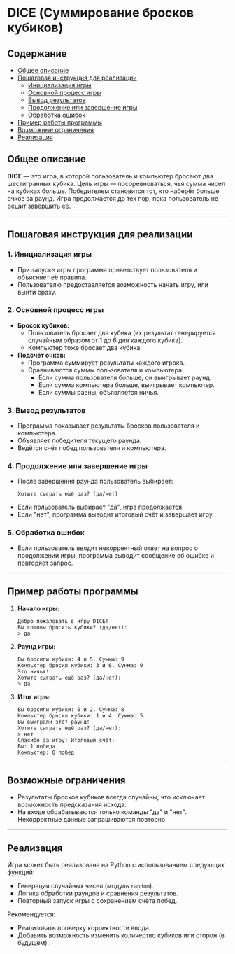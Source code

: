# DICE (Суммирование бросков кубиков)

## Содержание
* [Общее описание](#Общее-описание)
* [Пошаговая инструкция для реализации](#Пошаговая-инструкция-для-реализации)
    * [Инициализация игры](#1-Инициализация-игры)
    * [Основной процесс игры](#2-Основной-процесс-игры)
    * [Вывод результатов](#3-Вывод-результатов)
    * [Продолжение или завершение игры](#4-Продолжение-или-завершение-игры)
    * [Обработка ошибок](#5-Обработка-ошибок)
* [Пример работы программы](#Пример-работы-программы)
* [Возможные ограничения](#Возможные-ограничения)
* [Реализация](#Реализация)

## Общее описание
**DICE** — это игра, в которой пользователь и компьютер бросают два шестигранных кубика. Цель игры — посоревноваться, чья сумма чисел на кубиках больше. Победителем становится тот, кто наберёт больше очков за раунд. Игра продолжается до тех пор, пока пользователь не решит завершить её.

---

## Пошаговая инструкция для реализации

### 1. Инициализация игры
   - При запуске игры программа приветствует пользователя и объясняет её правила.
   - Пользователю предоставляется возможность начать игру, или выйти сразу.

### 2. Основной процесс игры
   - **Бросок кубиков:**
     - Пользователь бросает два кубика (их результат генерируется случайным образом от 1 до 6 для каждого кубика).
     - Компьютер тоже бросает два кубика.
   - **Подсчёт очков:**
     - Программа суммирует результаты каждого игрока.
     - Сравниваются суммы пользователя и компьютера:
       - Если сумма пользователя больше, он выигрывает раунд.
       - Если сумма компьютера больше, выигрывает компьютер.
       - Если суммы равны, объявляется ничья.

### 3. Вывод результатов
   - Программа показывает результаты бросков пользователя и компьютера.
   - Объявляет победителя текущего раунда.
   - Ведётся счёт побед пользователя и компьютера.

### 4. Продолжение или завершение игры
   - После завершения раунда пользователь выбирает:
     ```
     Хотите сыграть ещё раз? (да/нет)
     ```
   - Если пользователь выбирает "да", игра продолжается.
   - Если "нет", программа выводит итоговый счёт и завершает игру.

### 5. Обработка ошибок
   - Если пользователь вводит некорректный ответ на вопрос о продолжении игры, программа выводит сообщение об ошибке и повторяет запрос.

---

## Пример работы программы

1. **Начало игры:**
   ```
   Добро пожаловать в игру DICE!
   Вы готовы бросить кубики? (да/нет):
   > да
   ```

2. **Раунд игры:**
   ```
   Вы бросили кубики: 4 и 5. Сумма: 9
   Компьютер бросил кубики: 3 и 6. Сумма: 9
   Это ничья!
   Хотите сыграть ещё раз? (да/нет):
   > да
   ```

3. **Итог игры:**
   ```
   Вы бросили кубики: 6 и 2. Сумма: 8
   Компьютер бросил кубики: 1 и 4. Сумма: 5
   Вы выиграли этот раунд!
   Хотите сыграть ещё раз? (да/нет):
   > нет
   Спасибо за игру! Итоговый счёт:
   Вы: 1 победа
   Компьютер: 0 побед
   ```

---

## Возможные ограничения
- Результаты бросков кубиков всегда случайны, что исключает возможность предсказания исхода.
- На входе обрабатываются только команды "да" и "нет". Некорректные данные запрашиваются повторно.

---

## Реализация
Игра может быть реализована на Python с использованием следующих функций:
- Генерация случайных чисел (модуль `random`).
- Логика обработки раундов и сравнения результатов.
- Повторный запуск игры с сохранением счёта побед.

Рекомендуется:
- Реализовать проверку корректности ввода.
- Добавить возможность изменить количество кубиков или сторон (в будущем).